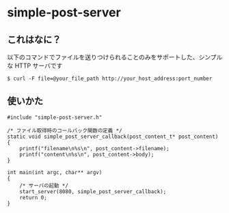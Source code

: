 simple-post-server
==================

これはなに？
------------

以下のコマンドでファイルを送りつけられることのみをサポートした、シンプルな HTTP サーバです

    $ curl -F file=@your_file_path http://your_host_address:port_number

使いかた
--------

    #include "simple-post-server.h"
    
    /* ファイル取得時のコールバック関数の定義 */
    static void simple_post_server_callback(post_content_t* post_content)
    {
        printf("filename\n%s\n", post_content->filename);
        printf("content\n%s\n", post_content->body);
    }

    int main(int argc, char** argv)
    {
        /* サーバの起動 */
        start_server(8080, simple_post_server_callback);
        return 0;
    }
